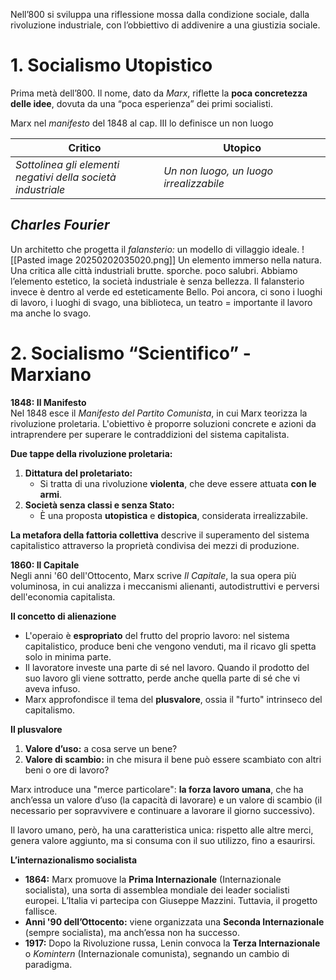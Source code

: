 
Nell’800 si sviluppa una riflessione mossa dalla condizione sociale, dalla rivoluzione industriale, con l’obbiettivo di addivenire a una giustizia sociale.
# 1. Socialismo Utopistico

Prima metà dell’800. Il nome, dato da *Marx*, riflette la **poca concretezza delle idee**, dovuta da una “poca esperienza” dei primi socialisti.

Marx nel *manifesto* del 1848 al cap. III lo definisce un non luogo

| Critico                                                         | Utopico                               |
| --------------------------------------------------------------- | ------------------------------------- |
| *Sottolinea gli elementi<br>negativi della società industriale* | *Un non luogo, un luogo irrealizzabile* |
## ***Charles Fourier***

Un architetto che progetta il *falansterio:* un modello di villaggio ideale. 
![[Pasted image 20250202035020.png]]
Un elemento immerso nella natura. Una critica alle città industriali brutte. sporche. poco salubri. Abbiamo l’elemento estetico, la società industriale è senza bellezza. Il falansterio invece è dentro al verde ed esteticamente Bello. Poi ancora, ci sono i luoghi di lavoro, i luoghi di svago, una biblioteca, un teatro = importante il lavoro ma anche lo svago. 



# 2. Socialismo “Scientifico” - Marxiano


**1848: Il Manifesto**  
Nel 1848 esce il _Manifesto del Partito Comunista_, in cui Marx teorizza la rivoluzione proletaria. L'obiettivo è proporre soluzioni concrete e azioni da intraprendere per superare le contraddizioni del sistema capitalista.

**Due tappe della rivoluzione proletaria:**

1. **Dittatura del proletariato:**
    - Si tratta di una rivoluzione **violenta**, che deve essere attuata **con le armi**.
2. **Società senza classi e senza Stato:**
    - È una proposta **utopistica** e **distopica**, considerata irrealizzabile.

**La metafora della fattoria collettiva** descrive il superamento del sistema capitalistico attraverso la proprietà condivisa dei mezzi di produzione.

**1860: Il Capitale**  
Negli anni '60 dell'Ottocento, Marx scrive _Il Capitale_, la sua opera più voluminosa, in cui analizza i meccanismi alienanti, autodistruttivi e perversi dell'economia capitalista.

**Il concetto di alienazione**

- L'operaio è **espropriato** del frutto del proprio lavoro: nel sistema capitalistico, produce beni che vengono venduti, ma il ricavo gli spetta solo in minima parte.
- Il lavoratore investe una parte di sé nel lavoro. Quando il prodotto del suo lavoro gli viene sottratto, perde anche quella parte di sé che vi aveva infuso.
- Marx approfondisce il tema del **plusvalore**, ossia il "furto" intrinseco del capitalismo.

**Il plusvalore**

1. **Valore d’uso:** a cosa serve un bene?
2. **Valore di scambio:** in che misura il bene può essere scambiato con altri beni o ore di lavoro?

Marx introduce una "merce particolare": **la forza lavoro umana**, che ha anch’essa un valore d’uso (la capacità di lavorare) e un valore di scambio (il necessario per sopravvivere e continuare a lavorare il giorno successivo).

Il lavoro umano, però, ha una caratteristica unica: rispetto alle altre merci, genera valore aggiunto, ma si consuma con il suo utilizzo, fino a esaurirsi.

**L’internazionalismo socialista**

- **1864:** Marx promuove la **Prima Internazionale** (Internazionale socialista), una sorta di assemblea mondiale dei leader socialisti europei. L’Italia vi partecipa con Giuseppe Mazzini. Tuttavia, il progetto fallisce.
- **Anni '90 dell’Ottocento:** viene organizzata una **Seconda Internazionale** (sempre socialista), ma anch’essa non ha successo.
- **1917:** Dopo la Rivoluzione russa, Lenin convoca la **Terza Internazionale** o _Komintern_ (Internazionale comunista), segnando un cambio di paradigma.









